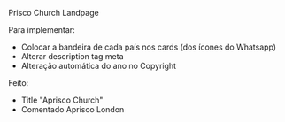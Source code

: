 Prisco Church Landpage

Para implementar:
- Colocar a bandeira de cada país nos cards (dos ícones do Whatsapp)
- Alterar description tag meta
- Alteração automática do ano no Copyright

Feito:

- Title "Aprisco Church"
- Comentado Aprisco London